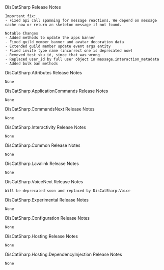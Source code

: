DisCatSharp Release Notes

    Important fix:
    - Fixed api call spamming for message reactions. We depend on message cache now or return an skeleton message if not found.

    Notable Changes
    - Added methods to update the apps banner
    - Fixed guild member banner and avatar decoration data
    - Extended guild member update event args entity
    - Fixed invite type name (incorrect one is deprecated now)
    - Removed test sku id, since that was wrong
    - Replaced user_id by full user object in message.interaction_metadata
    - Added bulk ban methods


DisCatSharp.Attributes Release Notes

    None


DisCatSharp.ApplicationCommands Release Notes

    None


DisCatSharp.CommandsNext Release Notes

    None

DisCatSharp.Interactivity Release Notes

    None

DisCatSharp.Common Release Notes

    None


DisCatSharp.Lavalink Release Notes

    None


DisCatSharp.VoiceNext Release Notes

    Will be deprecated soon and replaced by DisCatSharp.Voice


DisCatSharp.Experimental Release Notes

    None


DisCatSharp.Configuration Release Notes

    None


DisCatSharp.Hosting Release Notes

    None


DisCatSharp.Hosting.DependencyInjection Release Notes

    None
